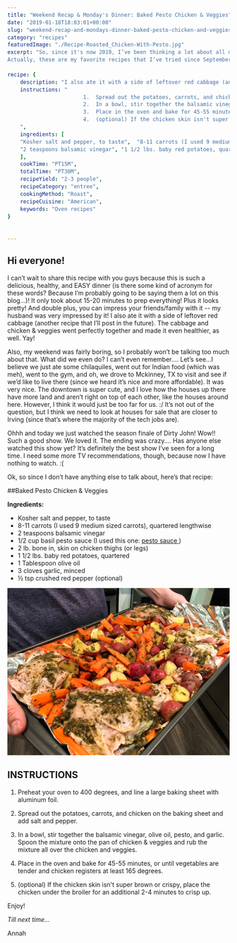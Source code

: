 ```yaml
---
title: "Weekend Recap & Monday's Dinner: Baked Pesto Chicken & Veggies"
date: "2019-01-18T18:03:01+00:00"
slug: "weekend-recap-and-mondays-dinner-baked-pesto-chicken-and-veggies"
category: "recipes"
featuredImage: "./Recipe-Roasted_Chicken-With-Pesto.jpg"
excerpt: "So, since it's now 2019, I’ve been thinking a lot about all my favorite recipes I tried in 2018.
Actually, these are my favorite recipes that I’ve tried since September… so only 3 months. But I’ve tried a lot! When we were living in Brooklyn, we only had access to a stove."

recipe: {
    description: "I also ate it with a side of leftover red cabbage (another recipe that I’ll post in the future). The cabbage and chicken & veggies went perfectly together and made it even healthier, as well. Yay!",
    instructions: "
                        1.  Spread out the potatoes, carrots, and chicken on the baking sheet and add salt and pepper.
                        2.  In a bowl, stir together the balsamic vinegar, olive oil, pesto, and garlic. Spoon the mixture onto the pan of chicken & veggies and rub the mixture all over the chicken and veggies.
                        3.  Place in the oven and bake for 45-55 minutes, or until vegetables are tender and chicken registers at least 165 degrees.
                        4.  (optional) If the chicken skin isn't super brown or crispy, place the chicken under the broiler for an additional 2-4 minutes to crisp up.
    ",
    ingredients: [
    "Kosher salt and pepper, to taste",  "8-11 carrots (I used 9 medium sized carrots), quartered lengthwise", 
    "2 teaspoons balsamic vinegar", "1 1/2 lbs. baby red potatoes, quartered", "1 1/2 lbs. baby red potatoes, quartered"
    ],
    cookTime: "PT15M",
    totalTime: "PT30M",
    recipeYield: "2-3 people",
    recipeCategory: "entree",
    cookingMethod: "Roast",
    recipeCuisine: "American",
    keywords: "Oven recipes"
}
 

---
```




## **Hi everyone!**

I can’t wait to share this recipe with you guys because this is such a delicious, healthy, and EASY dinner (is there some kind of acronym for these words? Because I’m probably going to be saying them a lot on this blog…)! It only took about 15-20 minutes to prep everything! Plus it looks pretty! And double plus, you can impress your friends/family with it -- my husband was very impressed by it! I also ate it with a side of leftover red cabbage (another recipe that I’ll post in the future). The cabbage and chicken & veggies went perfectly together and made it even healthier, as well. Yay!

  

Also, my weekend was fairly boring, so I probably won’t be talking too much about that. What did we even do? I can’t even remember…. Let’s see…I believe we just ate some chilaquiles, went out for Indian food (which was meh), went to the gym, and oh, we drove to Mckinney, TX to visit and see if we’d like to live there (since we heard it’s nice and more affordable). It was very nice. The downtown is super cute, and I love how the houses up there have more land and aren’t right on top of each other, like the houses around here. However, I think it would just be too far for us. :/ It’s not out of the question, but I think we need to look at houses for sale that are closer to Irving (since that’s where the majority of the tech jobs are).

  

Ohhh and today we just watched the season finale of Dirty John! Wow!! Such a good show. We loved it. The ending was crazy…. Has anyone else watched this show yet? It’s definitely the best show I’ve seen for a long time. I need some more TV recommendations, though, because now I have nothing to watch. :(

  

Ok, so since I don’t have anything else to talk about, here’s that recipe:

  

<div class="blog--recipe">


##Baked Pesto Chicken & Veggies

<div class="container--flex container--recipe">



<div class="col-7">
 <strong> Ingredients: </strong>
 <ul>
   <li>Kosher salt and pepper, to taste</li>
   <li>8-11 carrots (I used 9 medium sized carrots), quartered lengthwise</li>
   <li>2 teaspoons balsamic vinegar</li>
   <li>1/2 cup basil pesto sauce (I used this one: <a href="https://www.walmart.com/ip/3-Pack-Prego-Basil-Pesto-Italian-Sauce-8-oz/47233630" target="_blank"> pesto sauce </a> )</li>
   <li>2 lb. bone in, skin on chicken thighs (or legs)</li>
   <li>1 1/2 lbs. baby red potatoes, quartered</li>
   <li>1 Tablespoon olive oil</li>
   <li>3 cloves garlic, minced</li>
   <li>½ tsp crushed red pepper (optional)</li>
</ul>
</div>
<div class="col-3" > 

![Roasted chicken with pesto and veggetables](./Recipe-Baked-Pesto-Chicken-Veggies.jpg)
 </div>

</div>



## INSTRUCTIONS

1.  Preheat your oven to 400 degrees, and line a large baking sheet with aluminum foil.
    
2.  Spread out the potatoes, carrots, and chicken on the baking sheet and add salt and pepper.
    
3.  In a bowl, stir together the balsamic vinegar, olive oil, pesto, and garlic. Spoon the mixture onto the pan of chicken & veggies and rub the mixture all over the chicken and veggies.
    
4.  Place in the oven and bake for 45-55 minutes, or until vegetables are tender and chicken registers at least 165 degrees.
    
5.  (optional) If the chicken skin isn't super brown or crispy, place the chicken under the broiler for an additional 2-4 minutes to crisp up.


</div>
    

  

Enjoy!

  

*Till next time…*

Annah







